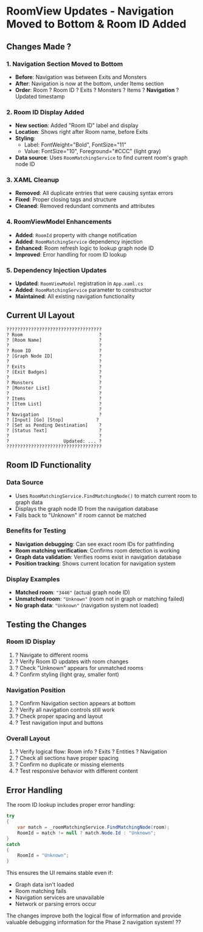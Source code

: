 # RoomView Updates - Navigation Moved to Bottom & Room ID Added

## Changes Made ?

### 1. **Navigation Section Moved to Bottom**
- **Before**: Navigation was between Exits and Monsters
- **After**: Navigation is now at the bottom, under Items section
- **Order**: Room ? Room ID ? Exits ? Monsters ? Items ? **Navigation** ? Updated timestamp

### 2. **Room ID Display Added**
- **New section**: Added "Room ID" label and display
- **Location**: Shows right after Room name, before Exits
- **Styling**: 
  - Label: FontWeight="Bold", FontSize="11"
  - Value: FontSize="10", Foreground="#CCC" (light gray)
- **Data source**: Uses `RoomMatchingService` to find current room's graph node ID

### 3. **XAML Cleanup**
- **Removed**: All duplicate entries that were causing syntax errors
- **Fixed**: Proper closing tags and structure
- **Cleaned**: Removed redundant comments and attributes

### 4. **RoomViewModel Enhancements**
- **Added**: `RoomId` property with change notification
- **Added**: `RoomMatchingService` dependency injection
- **Enhanced**: Room refresh logic to lookup graph node ID
- **Improved**: Error handling for room ID lookup

### 5. **Dependency Injection Updates**
- **Updated**: `RoomViewModel` registration in `App.xaml.cs`
- **Added**: `RoomMatchingService` parameter to constructor
- **Maintained**: All existing navigation functionality

## Current UI Layout

```
???????????????????????????????????
? Room                            ?
? [Room Name]                     ?
?                                 ?
? Room ID                         ?
? [Graph Node ID]                 ?
?                                 ?
? Exits                           ?
? [Exit Badges]                   ?
?                                 ?
? Monsters                        ?
? [Monster List]                  ?
?                                 ?
? Items                           ?
? [Item List]                     ?
?                                 ?
? Navigation                      ?
? [Input] [Go] [Stop]            ?
? [Set as Pending Destination]    ?
? [Status Text]                   ?
?                                 ?
?                    Updated: ... ?
???????????????????????????????????
```

## Room ID Functionality

### **Data Source**
- Uses `RoomMatchingService.FindMatchingNode()` to match current room to graph data
- Displays the graph node ID from the navigation database
- Falls back to "Unknown" if room cannot be matched

### **Benefits for Testing**
- **Navigation debugging**: Can see exact room IDs for pathfinding
- **Room matching verification**: Confirms room detection is working
- **Graph data validation**: Verifies rooms exist in navigation database
- **Position tracking**: Shows current location for navigation system

### **Display Examples**
- **Matched room**: `"3446"` (actual graph node ID)
- **Unmatched room**: `"Unknown"` (room not in graph or matching failed)
- **No graph data**: `"Unknown"` (navigation system not loaded)

## Testing the Changes

### **Room ID Display**
1. ? Navigate to different rooms
2. ? Verify Room ID updates with room changes
3. ? Check "Unknown" appears for unmatched rooms
4. ? Confirm styling (light gray, smaller font)

### **Navigation Position**
1. ? Confirm Navigation section appears at bottom
2. ? Verify all navigation controls still work
3. ? Check proper spacing and layout
4. ? Test navigation input and buttons

### **Overall Layout**
1. ? Verify logical flow: Room info ? Exits ? Entities ? Navigation
2. ? Check all sections have proper spacing
3. ? Confirm no duplicate or missing elements
4. ? Test responsive behavior with different content

## Error Handling

The room ID lookup includes proper error handling:
```csharp
try
{
    var match = _roomMatchingService.FindMatchingNode(room);
    RoomId = match != null ? match.Node.Id : "Unknown";
}
catch
{
    RoomId = "Unknown";
}
```

This ensures the UI remains stable even if:
- Graph data isn't loaded
- Room matching fails
- Navigation services are unavailable
- Network or parsing errors occur

The changes improve both the logical flow of information and provide valuable debugging information for the Phase 2 navigation system! ??
